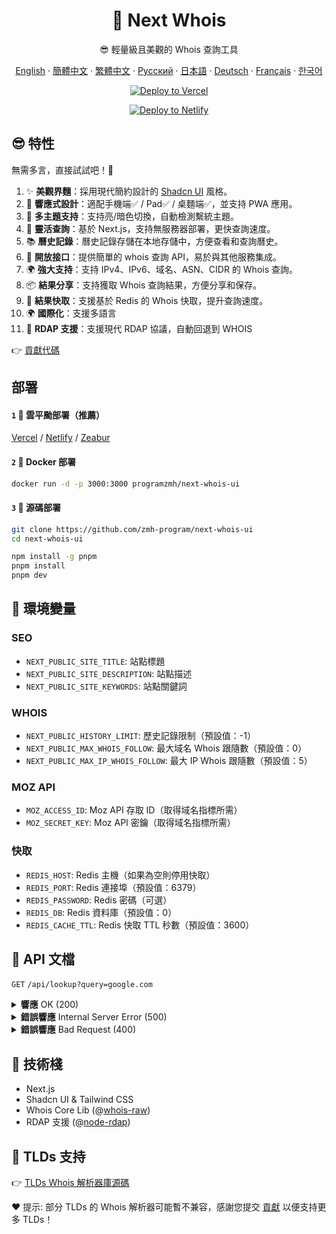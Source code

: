 <div align="center">

# 🧪 Next Whois

😎 輕量級且美觀的 Whois 查詢工具

[English](README.md) · [簡體中文](README_CN.md) · [繁體中文](README_TW.md) · [Русский](README_RU.md) · [日本語](README_JP.md) · [Deutsch](README_DE.md) · [Français](README_FR.md) · [한국어](README_KR.md)

[![Deploy to Vercel](https://vercel.com/button)](https://vercel.com/import/project?template=https://github.com/zmh-program/next-whois-ui)

[![Deploy to Netlify](https://www.netlify.com/img/deploy/button.svg)](https://app.netlify.com/start/deploy?repository=https://github.com/zmh-program/next-whois-ui)

</div>

## 😎 特性

無需多言，直接試試吧！🥳

1. ✨ **美觀界麵**：採用現代簡約設計的 [Shadcn UI](https://ui.shadcn.com) 風格。
2. 📱 **響應式設計**：適配手機端✅ / Pad✅ / 桌麵端✅，並支持 PWA 應用。
3. 🌈 **多主題支持**：支持亮/暗色切換，自動檢測繫統主題。
4. 🚀 **靈活查詢**：基於 Next.js，支持無服務器部署，更快查詢速度。
5. 📚 **曆史記錄**：曆史記錄存儲在本地存儲中，方便查看和查詢曆史。
6. 📡 **開放接口**：提供簡單的 whois 查詢 API，易於與其他服務集成。
7. 🌍 **強大支持**：支持 IPv4、IPv6、域名、ASN、CIDR 的 Whois 查詢。
8. 📦 **結果分享**：支持獲取 Whois 查詢結果，方便分享和保存。
9. 📡 **結果快取**：支援基於 Redis 的 Whois 快取，提升查詢速度。
10. 🌍 **國際化**：支援多語言
11. 🚀 **RDAP 支援**：支援現代 RDAP 協議，自動回退到 WHOIS

👉 [貢獻代碼](https://github.com/zmh-program/next-whois-ui/pulls)

## 部署

#### `1` 🚀 雲平颱部署（推薦）

[Vercel](https://vercel.com/import/project?template=https://github.com/zmh-program/next-whois-ui) / [Netlify](https://app.netlify.com/start/deploy?repository=https://github.com/zmh-program/next-whois-ui) / [Zeabur](https://zeabur.com/templates/UHCCCT)

#### `2` 🐳 Docker 部署

```bash
docker run -d -p 3000:3000 programzmh/next-whois-ui
```

#### `3` 🔨 源碼部署

```bash
git clone https://github.com/zmh-program/next-whois-ui
cd next-whois-ui

npm install -g pnpm
pnpm install
pnpm dev
```

## 📏 環境變量

### SEO

- `NEXT_PUBLIC_SITE_TITLE`: 站點標題
- `NEXT_PUBLIC_SITE_DESCRIPTION`: 站點描述
- `NEXT_PUBLIC_SITE_KEYWORDS`: 站點關鍵詞

### WHOIS

- `NEXT_PUBLIC_HISTORY_LIMIT`: 歷史記錄限制（預設值：-1）
- `NEXT_PUBLIC_MAX_WHOIS_FOLLOW`: 最大域名 Whois 跟隨數（預設值：0）
- `NEXT_PUBLIC_MAX_IP_WHOIS_FOLLOW`: 最大 IP Whois 跟隨數（預設值：5）

### MOZ API

- `MOZ_ACCESS_ID`: Moz API 存取 ID（取得域名指標所需）
- `MOZ_SECRET_KEY`: Moz API 密鑰（取得域名指標所需）

### 快取

- `REDIS_HOST`: Redis 主機（如果為空則停用快取）
- `REDIS_PORT`: Redis 連接埠（預設值：6379）
- `REDIS_PASSWORD`: Redis 密碼（可選）
- `REDIS_DB`: Redis 資料庫（預設值：0）
- `REDIS_CACHE_TTL`: Redis 快取 TTL 秒數（預設值：3600）

## 📝 API 文檔

`GET` `/api/lookup?query=google.com`

<details>
<summary><strong>響應</strong> OK (200)</summary>

```json
{
  "time": 1.547,
  "status": true,
  "cached": false,
  "source": "rdap",
  "result": {
    "domain": "GOOGLE.COM",
    "registrar": "MarkMonitor Inc.",
    "registrarURL": "http://www.markmonitor.com",
    "ianaId": "292",
    "whoisServer": "whois.markmonitor.com",
    "updatedDate": "2019-09-09T15:39:04.000Z",
    "creationDate": "1997-09-15T04:00:00.000Z",
    "expirationDate": "2028-09-14T04:00:00.000Z",
    "status": [
      {
        "status": "clientDeleteProhibited",
        "url": "https://icann.org/epp#clientDeleteProhibited"
      },
      {
        "status": "clientTransferProhibited",
        "url": "https://icann.org/epp#clientTransferProhibited"
      },
      {
        "status": "clientUpdateProhibited",
        "url": "https://icann.org/epp#clientUpdateProhibited"
      },
      {
        "status": "serverDeleteProhibited",
        "url": "https://icann.org/epp#serverDeleteProhibited"
      },
      {
        "status": "serverTransferProhibited",
        "url": "https://icann.org/epp#serverTransferProhibited"
      },
      {
        "status": "serverUpdateProhibited",
        "url": "https://icann.org/epp#serverUpdateProhibited"
      }
    ],
    "nameServers": [
      "NS1.GOOGLE.COM",
      "NS2.GOOGLE.COM",
      "NS3.GOOGLE.COM",
      "NS4.GOOGLE.COM"
    ],
    "registrantOrganization": "Unknown",
    "registrantProvince": "Unknown",
    "registrantCountry": "Unknown",
    "registrantPhone": "+1 2086851750",
    "registrantEmail": "Unknown",
    "rawWhoisContent": "...",
    "rawRdapContent": "..."
  }
}
```

</details>

<details>
<summary><strong>錯誤響應</strong> Internal Server Error (500)</summary>

```json
{
  "time": 0.609,
  "status": false,
  "error": "No match for domain google.notfound (e.g. domain is not registered)"
}
```

</details>

<details>
<summary><strong>錯誤響應</strong> Bad Request (400)</summary>

```json
{
  "time": -1,
  "status": false,
  "error": "Query is required"
}
```

</details>

## 🧠 技術棧

- Next.js
- Shadcn UI & Tailwind CSS
- Whois Core Lib (@[whois-raw](https://www.npmjs.com/package/whois-raw))
- RDAP 支援 (@[node-rdap](https://www.npmjs.com/package/node-rdap))

## 💪 TLDs 支持

👉 [TLDs Whois 解析器庫源碼](./src/lib/whois/lib.ts)

❤ 提示: 部分 TLDs 的 Whois 解析器可能暫不兼容，感謝您提交 [貢獻](https://github.com/zmh-program/next-whois-ui/pulls) 以便支持更多 TLDs！
